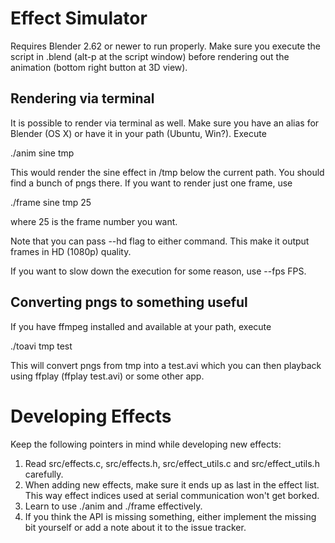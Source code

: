 # Effect Simulator

Requires Blender 2.62 or newer to run properly. Make sure you execute the
script in .blend (alt-p at the script window) before rendering out the
animation (bottom right button at 3D view).

## Rendering via terminal

It is possible to render via terminal as well. Make sure you have an alias for
Blender (OS X) or have it in your path (Ubuntu, Win?). Execute

./anim sine tmp

This would render the sine effect in /tmp below the current path. You should
find a bunch of pngs there. If you want to render just one frame, use

./frame sine tmp 25

where 25 is the frame number you want.

Note that you can pass --hd flag to either command. This make it output frames
in HD (1080p) quality.

If you want to slow down the execution for some reason, use --fps FPS.

## Converting pngs to something useful

If you have ffmpeg installed and available at your path, execute

./toavi tmp test

This will convert pngs from tmp into a test.avi which you can then playback
using ffplay (ffplay test.avi) or some other app.

# Developing Effects

Keep the following pointers in mind while developing new effects:

1. Read src/effects.c, src/effects.h, src/effect\_utils.c and
src/effect\_utils.h carefully.
2. When adding new effects, make sure it ends up as last in the effect list.
This way effect indices used at serial communication won't get borked.
3. Learn to use ./anim and ./frame effectively.
4. If you think the API is missing something, either implement the missing bit
yourself or add a note about it to the issue tracker.

